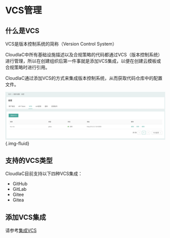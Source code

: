 # VCS管理

## 什么是VCS

VCS是版本控制系统的简称（Version Control System）

CloudIaC中所有基础设施描述以及合规策略的代码都通过VCS（版本控制系统）进行管理，所以在创建组织后第一件事就是添加VCS集成，以便在创建云模板或合规策略时进行引用。

CloudIaC通过添加VCS的方式来集成版本控制系统，从而获取代码仓库中的配置文件。

![image-20211224140005655](../images/image-20211224140005655.png){.img-fluid}

## 支持的VCS类型

CloudIaC目前支持以下四种VCS集成：

- GitHub
- GitLab
- Gitee
- Gitea

## 添加VCS集成

请参考[集成VCS](../quick-start/integrated-vcs.md)
